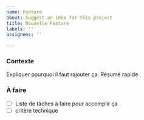 ```yaml
---
name: Feature
about: Suggest an idea for this project
title: Nouvelle Feature
labels: ''
assignees: ''

---
```


### Contexte
Expliquer pourquoi il faut rajouter ça. Résumé rapide

### À faire
- [ ] Liste de tâches à faire pour accomplir ça
- [ ] critère technique
